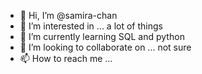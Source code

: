 - 👋 Hi, I’m @samira-chan
- 👀 I’m interested in ... a lot of things
- 🌱 I’m currently learning SQL and python
- 💞️ I’m looking to collaborate on ... not sure 
- 📫 How to reach me ...

<!---
samira-chan/samira-chan is a ✨ special ✨ repository because its `README.md` (this file) appears on your GitHub profile.
You can click the Preview link to take a look at your changes.
--->
